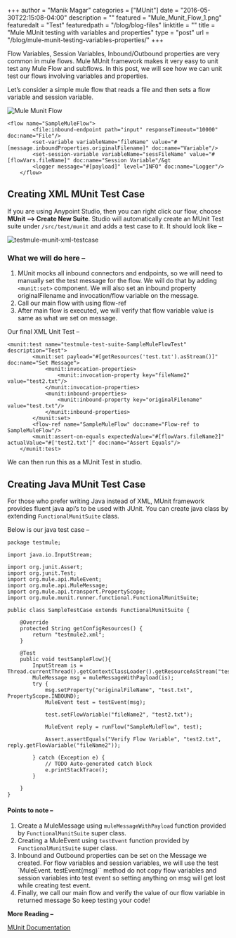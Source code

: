 +++
author = "Manik Magar"
categories = ["MUnit"]
date = "2016-05-30T22:15:08-04:00"
description = ""
featured = "Mule_Munit_Flow_1.png"
featuredalt = "Test"
featuredpath = "/blog/blog-files"
linktitle = ""
title = "Mule MUnit testing with variables and properties"
type = "post"
url = "/blog/mule-munit-testing-variables-properties/"
+++

Flow Variables, Session Variables, Inbound/Outbound properties are very common in mule flows. Mule MUnit framework makes it very easy to unit test any Mule Flow and subflows. In this post, we will see how we can unit test our flows involving variables and properties.

Let’s consider a simple mule flow that reads a file and then sets a flow variable and session variable.

![Mule Munit Flow](/blog/blog-files/Mule_Munit_Flow_1.png)

```
<flow name="SampleMuleFlow">
        <file:inbound-endpoint path="input" responseTimeout="10000" doc:name="File"/>
        <set-variable variableName="fileName" value="#[message.inboundProperties.originalFilename]" doc:name="Variable"/>
        <set-session-variable variableName="sessFileName" value="#[flowVars.fileName]" doc:name="Session Variable"/&gt
        <logger message="#[payload]" level="INFO" doc:name="Logger"/>
    </flow>
```

## Creating XML MUnit Test Case

If you are using Anypoint Studio, then you can right click our flow, choose **MUnit –> Create New Suite**. Studio will automatically create an MUnit Test suite under `/src/test/munit` and adds a test case to it. It should look like –

![testmule-munit-xml-testcase](/blog/blog-files/testmule-munit-xml-testcase.png)


### What we will do here –

1. MUnit mocks all inbound connectors and endpoints, so we will need to manually set the test message for the flow. We will do that by adding `<munit:set>` component. We will also set an inbound property originalFilename and invocation/flow variable on the message.
2. Call our main flow with using flow-ref
3. After main flow is executed, we will verify that flow variable value is same as what we set on message.

Our final XML Unit Test –

```
<munit:test name="testmule-test-suite-SampleMuleFlowTest" description="Test">
    	<munit:set payload="#[getResources('test.txt').asStream()]" doc:name="Set Message">
            <munit:invocation-properties>
                <munit:invocation-property key="fileName2" value="test2.txt"/>
            </munit:invocation-properties>
            <munit:inbound-properties>
                <munit:inbound-property key="originalFilename" value="test.txt"/>
            </munit:inbound-properties>
    	</munit:set>
        <flow-ref name="SampleMuleFlow" doc:name="Flow-ref to SampleMuleFlow"/>
        <munit:assert-on-equals expectedValue="#[flowVars.fileName2]" actualValue="#['test2.txt']" doc:name="Assert Equals"/>
    </munit:test>
```
We can then run this as a MUnit Test in studio.

## Creating Java MUnit Test Case

For those who prefer writing Java instead of XML, MUnit framework provides fluent java api’s to be used with JUnit. You can create java class by extending `FunctionalMunitSuite` class.

Below is our java test case  –

```
package testmule;

import java.io.InputStream;

import org.junit.Assert;
import org.junit.Test;
import org.mule.api.MuleEvent;
import org.mule.api.MuleMessage;
import org.mule.api.transport.PropertyScope;
import org.mule.munit.runner.functional.FunctionalMunitSuite;

public class SampleTestCase extends FunctionalMunitSuite {

	@Override
	protected String getConfigResources() {
		return "testmule2.xml";
	}

	@Test
	public void testSampleFlow(){
		InputStream is = Thread.currentThread().getContextClassLoader().getResourceAsStream("test.txt");
		MuleMessage msg = muleMessageWithPayload(is);
		try {
			msg.setProperty("originalFileName", "test.txt", PropertyScope.INBOUND);
			MuleEvent test = testEvent(msg);

			test.setFlowVariable("fileName2", "test2.txt");

			MuleEvent reply = runFlow("SampleMuleFlow", test);

			Assert.assertEquals("Verify Flow Variable", "test2.txt", reply.getFlowVariable("fileName2"));

		} catch (Exception e) {
			// TODO Auto-generated catch block
			e.printStackTrace();
		}

	}
}

```

#### Points to note –

1. Create a MuleMessage using `muleMessageWithPayload` function provided by `FunctionalMunitSuite` super class.
2. Creating a MuleEvent using `testEvent` function provided by `FunctionalMunitSuite` super class.
3. Inbound and Outbound properties can be set on the Message we created. For flow variables and session variables, we will use the test `MuleEvent. testEvent(msg)`` method do not copy flow variables and session variables into test event so setting anything on msg will get lost while creating test event.
4. Finally, we call our main flow and verify the value of our flow variable in returned message
So keep testing your code!

**More Reading –**

[MUnit Documentation](https://docs.mulesoft.com/munit/v/1.1.1/)

